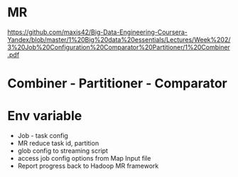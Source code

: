 




# MR 

https://github.com/maxis42/Big-Data-Engineering-Coursera-Yandex/blob/master/1%20Big%20data%20essentials/Lectures/Week%202/3%20Job%20Configuration%20Comparator%20Partitioner/1%20Combiner.pdf


# Combiner - Partitioner - Comparator 



# Env variable
- Job - task config
- MR reduce task id, partition 
- glob config to streaming script 
- access job config options from Map Input file 
- Report progress back to Hadoop MR framework 
